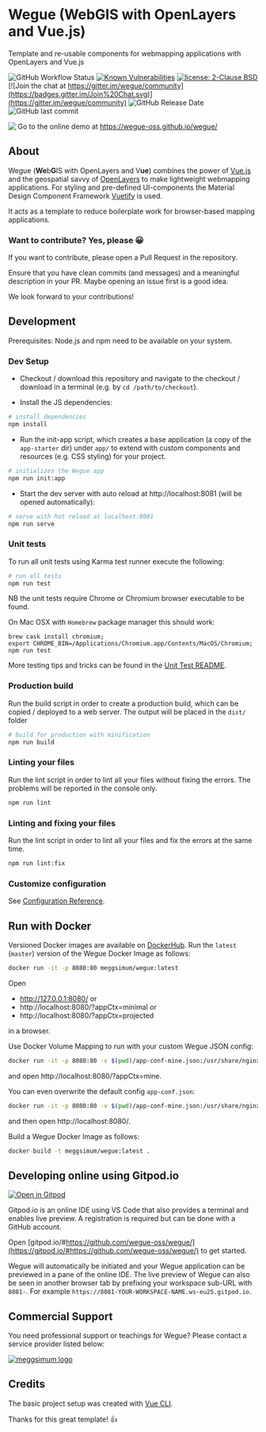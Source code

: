 # Wegue (WebGIS with OpenLayers and Vue.js)

Template and re-usable components for webmapping applications with OpenLayers and Vue.js

![GitHub Workflow Status](https://img.shields.io/github/actions/workflow/status/wegue-oss/wegue/ci-tests.yml?branch=master)
[![Known Vulnerabilities](https://snyk.io/test/github/wegue-oss/wegue/badge.svg)](https://snyk.io/test/github/wegue-oss/wegue)
[![license: 2-Clause BSD](https://img.shields.io/badge/license-2--Clause%20BSD-brightgreen.svg)](https://opensource.org/licenses/BSD-2-Clause)
[![Join the chat at https://gitter.im/wegue/community](https://badges.gitter.im/Join%20Chat.svg)](https://gitter.im/wegue/community)
![GitHub Release Date](https://img.shields.io/github/release-date/wegue-oss/wegue)
![GitHub last commit](https://img.shields.io/github/last-commit/wegue-oss/wegue)

<img align="left" style="padding-bottom: 20px;" src="screenshots/wegue-app-1.png" />

Go to the online demo at https://wegue-oss.github.io/wegue/

## About

Wegue (**We**b**G**IS with OpenLayers and V**ue**) combines the power of [Vue.js](https://vuejs.org/) and the geospatial savvy of [OpenLayers](https://openlayers.org) to make lightweight webmapping applications. For styling and pre-defined UI-components the Material Design
Component Framework [Vuetify](https://vuetifyjs.com/) is used.

It acts as a template to reduce boilerplate work for browser-based mapping applications.

### Want to contribute? Yes, please :grinning:

If you want to contribute, please open a Pull Request in the repository.

Ensure that you have clean commits (and messages) and a meaningful description in your PR. Maybe opening an issue first is a good idea.

We look forward to your contributions!

## Development

Prerequisites: Node.js and npm need to be available on your system.

### Dev Setup

- Checkout / download this repository and navigate to the checkout / download in a terminal (e.g. by `cd /path/to/checkout`).

- Install the JS dependencies:

```bash
# install dependencies
npm install
```

- Run the init-app script, which creates a base application (a copy of the `app-starter` dir) under `app/` to extend with custom components and resources (e.g. CSS styling) for your project.

```bash
# initializes the Wegue app
npm run init:app
```

- Start the dev server with auto reload at http://localhost:8081 (will be opened automatically):

```bash
# serve with hot reload at localhost:8081
npm run serve
```

### Unit tests

To run all unit tests using Karma test runner execute the following:

```bash
# run all tests
npm run test
```

NB the unit tests require Chrome or Chromium browser executable to be found.

On Mac OSX with `Homebrew` package manager this should work:

```
brew cask install chromium;
export CHROME_BIN=/Applications/Chromium.app/Contents/MacOS/Chromium;
npm run test
```

More testing tips and tricks can be found in the [Unit Test README](test/README.md).

### Production build

Run the build script in order to create a production build, which can be copied / deployed to a web server. The output will be placed in the `dist/` folder

```bash
# build for production with minification
npm run build
```

### Linting your files

Run the lint script in order to lint all your files without fixing the errors. The problems will be reported in the console only.

```bash
npm run lint
```

### Linting and fixing your files

Run the lint script in order to lint all your files and fix the errors at the same time.

```bash
npm run lint:fix
```

### Customize configuration

See [Configuration Reference](https://cli.vuejs.org/config/).

## Run with Docker

Versioned Docker images are available on [DockerHub](https://hub.docker.com/r/meggsimum/wegue/tags).
Run the `latest` (`master`) version of the Wegue Docker Image as follows:

```bash
docker run -it -p 8080:80 meggsimum/wegue:latest
```

Open

- http://127.0.0.1:8080/ or
- http://localhost:8080/?appCtx=minimal or
- http://localhost:8080/?appCtx=projected

in a browser.

Use Docker Volume Mapping to run with your custom Wegue JSON config:

```bash
docker run -it -p 8080:80 -v $(pwd)/app-conf-mine.json:/usr/share/nginx/html/static/app-conf-mine.json meggsimum/wegue:latest
```

and open http://localhost:8080/?appCtx=mine.

You can even overwrite the default config `app-conf.json`:

```bash
docker run -it -p 8080:80 -v $(pwd)/app-conf-mine.json:/usr/share/nginx/html/static/app-conf.json meggsimum/wegue:latest
```

and then open http://localhost:8080/.

Build a Wegue Docker Image as follows:

```bash
docker build -t meggsimum/wegue:latest .
```

## Developing online using Gitpod.io

[![Open in Gitpod](https://gitpod.io/button/open-in-gitpod.svg)](https://gitpod.io/#https://github.com/wegue-oss/wegue/)

Gitpod.io is an online IDE using VS Code that also provides a terminal and enables live preview. A registration is required but can be done with a GitHub account.

Open [gitpod.io/#https://github.com/wegue-oss/wegue/](https://gitpod.io/#https://github.com/wegue-oss/wegue/) to get started.

Wegue will automatically be initiated and your Wegue application can be previewed in a pane of the online IDE. The live preview of Wegue can also be seen in another browser tab by prefixing your workspace sub-URL with `8081-`. For example `https://8081-YOUR-WORKSPACE-NAME.ws-eu25.gitpod.io`.

## Commercial Support

You need professional support or teachings for Wegue? Please contact a service provider listed below:

[![meggsimum logo](https://meggsimum.de/img/logo.png "meggsimum")](https://meggsimum.de)

## Credits

The basic project setup was created with [Vue CLI](https://cli.vuejs.org).

Thanks for this great template! :+1:
